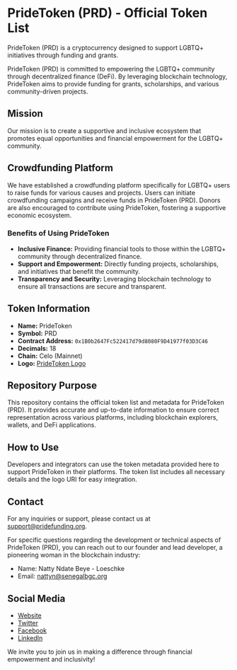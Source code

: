 # PrideToken (PRD) - Official Token List

PrideToken (PRD) is a cryptocurrency designed to support LGBTQ+ initiatives through funding and grants.

PrideToken (PRD) is committed to empowering the LGBTQ+ community through decentralized finance (DeFi). By leveraging blockchain technology, PrideToken aims to provide funding for grants, scholarships, and various community-driven projects.

## Mission
Our mission is to create a supportive and inclusive ecosystem that promotes equal opportunities and financial empowerment for the LGBTQ+ community.

## Crowdfunding Platform
We have established a crowdfunding platform specifically for LGBTQ+ users to raise funds for various causes and projects. Users can initiate crowdfunding campaigns and receive funds in PrideToken (PRD). Donors are also encouraged to contribute using PrideToken, fostering a supportive economic ecosystem.

### Benefits of Using PrideToken
- **Inclusive Finance:** Providing financial tools to those within the LGBTQ+ community through decentralized finance.
- **Support and Empowerment:** Directly funding projects, scholarships, and initiatives that benefit the community.
- **Transparency and Security:** Leveraging blockchain technology to ensure all transactions are secure and transparent.

## Token Information
- **Name:** PrideToken
- **Symbol:** PRD
- **Contract Address:** `0x1B0b2647Fc522417d79d8080F9D41977f03D3C46`
- **Decimals:** 18
- **Chain:** Celo (Mainnet)
- **Logo:** [PrideToken Logo](https://pridefunding.org/assets/PrideToken/PrideTokenbg.svg)

## Repository Purpose
This repository contains the official token list and metadata for PrideToken (PRD). It provides accurate and up-to-date information to ensure correct representation across various platforms, including blockchain explorers, wallets, and DeFi applications.

## How to Use
Developers and integrators can use the token metadata provided here to support PrideToken in their platforms. The token list includes all necessary details and the logo URI for easy integration.

## Contact
For any inquiries or support, please contact us at [support@pridefunding.org](mailto:support@pridefunding.org).

For specific questions regarding the development or technical aspects of PrideToken (PRD), you can reach out to our founder and lead developer, a pioneering woman in the blockchain industry: 
  
- Name: Natty Ndate Beye - Loeschke  
- Email: [nattyn@senegalbgc.org](mailto:nattyn@senegalbgc.org)  

## Social Media
- [Website](https://pridefunding.org)
- [Twitter](https://x.com/pridefundingnet)
- [Facebook](https://www.facebook.com/pridefundingnetwork)
- [LinkedIn](https://www.linkedin.com/company/pride-funding-network)

We invite you to join us in making a difference through financial empowerment and inclusivity!

